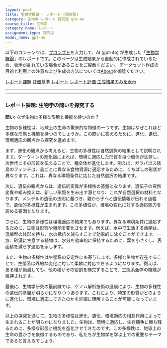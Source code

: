 ```yaml
---
layout: post
title: 生物学概論 - レポート (探究型)
category: 生物学 レポート 探究型 gpt-4o
course_title: 生物学
category_name: レポート
assignment_type: 探究型
model_name: gpt-4o
---
```


以下のコンテンツは、[プロンプト](https://github.com/takedatoshiyuki/synthetic_assignments/tree/main/generated/生物学/gpt-4o/prompt_レポート-探究型.md)を入力して、AI (gpt-4o) が生成した「[生物学概論](/contents/生物学/)」のレポートです。このページは生成結果から自動的に作成されているため、表示が乱れている場合があることをご容赦ください。
データセット作成の目的と利用上の注意および生成の方法については[About](/About)を御覧ください。

[レポート課題](../レポート課題-探究型)
[評価基準](../評価基準-探究型)
[レポート](../レポート-探究型)
[レポート評価](../レポート評価-探究型)
[生成結果のみを表示](https://github.com/takedatoshiyuki/synthetic_assignments/tree/main/generated/生物学/gpt-4o/レポート-探究型.md)
  

***
***
  
### レポート課題: 生物学の問いを探究する

**問い:** なぜ生物は多様な形態と機能を持つのか？

生物の多様性は、地球上の生命の驚異的な特徴の一つです。生物はなぜこれほど多様な形態と機能を持つのでしょうか。この問いに答えるために、進化、遺伝、環境適応の観点から探究を進めます。

まず、進化の観点から考えると、生物の多様性は自然選択の結果として説明されます。ダーウィンの進化論によれば、環境に適応した形質を持つ個体が生存し、次世代にその形質を伝えることで、種全体が進化します。例えば、ガラパゴス諸島のフィンチは、島ごとに異なる食物資源に適応するために、くちばしの形状が異なります。これは、異なる環境条件に応じた自然選択の結果です。

次に、遺伝の観点からは、遺伝的変異が多様性の基盤となります。遺伝子の突然変異や組み換えは、新しい形質を生み出す源となり、これが自然選択の材料となります。メンデルの遺伝の法則に基づき、親から子へと遺伝情報が伝わる過程で、遺伝的多様性が生まれます。この多様性が、環境の変化に対する適応能力を高める要因となります。

さらに、生物の多様性は環境適応の結果でもあります。異なる環境条件に適応するために、生物は形態や機能を変化させます。例えば、水中で生活する魚類は、流線型の体形を持ち、水の抵抗を減らすことで効率的に泳ぐことができます。一方、砂漠に生息する植物は、水分を効率的に保持するために、葉を小さくし、表面積を減らす適応を示します。

また、生物の多様性は生態系の安定性にも寄与します。多様な生物が存在することで、生態系は外的な変化に対して柔軟に対応できるようになります。例えば、ある種が絶滅しても、他の種がその役割を補完することで、生態系全体の機能が維持されます。

最後に、生物学研究の最前線では、ゲノム解析技術の進展により、生物の多様性の遺伝的基盤が明らかになりつつあります。これにより、特定の形質がどのように進化し、環境に適応してきたのかを詳細に理解することが可能になっています。

以上の探究を通じて、生物の多様性は進化、遺伝、環境適応の相互作用によって生まれることが明らかになりました。生物は、環境に適応し、生存競争に勝ち残るために、多様な形態と機能を進化させてきたのです。この多様性は、地球上の生命の豊かさを象徴するものであり、私たちが生物学を学ぶ上での重要なテーマであると言えるでしょう。
